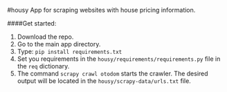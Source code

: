 #housy
App for scraping websites with house pricing information.

####Get started:
1. Download the repo.
2. Go to the main app directory.
3. Type:
`pip install requirements.txt`
4. Set you requirements in the `housy/requirements/requirements.py` file in the `req` dictionary.
5. The command `scrapy crawl otodom` starts the crawler. The desired output will be located in the `housy/scrapy-data/urls.txt` file.
